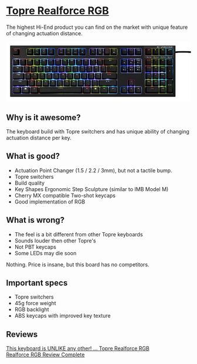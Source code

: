 # [Topre Realforce RGB](http://www.realforce.co.jp/en/products/realforce_rgb/index.html)

The highest Hi-End product you can find on the market with unique feature of changing actuation distance.

![img](realforce_rgb.jpg?style=centerme)

## Why is it awesome?
The keyboard build with Topre switchers and has unique ability of changing actuation distance per key.

## What is good?
* Actuation Point Changer (1.5 / 2.2 / 3mm), but not a tactile bump.
* Topre switchers
* Build quality
* Key Shapes Ergonomic Step Sculpture (similar to IMB Model M)
* Cherry MX compatible Two-shot keycaps
* Good implementation of RGB

## What is wrong?
* The feel is a bit different from other Topre keyboards
* Sounds louder then other Topre's
* Not PBT keycaps
* Some LEDs may die soon

Nothing. Price is insane, but this board has no competitors.

## Important specs
* Topre switchers
* 45g force weight
* RGB backlight
* ABS keycaps with improved key texture

## Reviews
[This keyboard is UNLIKE any other! ... Topre Realforce RGB](https://youtu.be/D9G3jkxaQYs)\
[Realforce RGB Review Complete](https://youtu.be/FP4o3N4n3mE)
